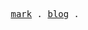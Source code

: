 <p align="center">
  <samp>
    <a href="https://pxs797.github.io/mark">mark</a> .
    <a href="https://pxs797.github.io/blog">blog</a> .
  </samp>
</p>
